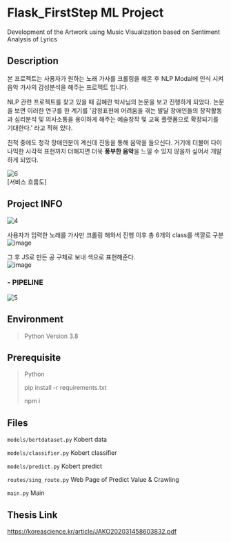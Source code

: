 
# Flask_FirstStep ML Project
Development of the Artwork using Music Visualization based on Sentiment Analysis of Lyrics

## Description
본 프로젝트는 사용자가 원하는 노래 가사를 크롤링을 해온 후 NLP Modal에 인식 시켜 음악 가사의 감성분석을 해주는 프로젝트 입니다.

NLP 관련 프로젝트를 찾고 있을 때 김혜란 박사님의 논문을 보고 진행하게 되었다.
논문을 보면 이러한 연구를 한 계기를 '감정표현에 어려움을 겪는 발달 장애인들의 창작활동과 심리분석 및 의사소통을 용이하게 해주는 예술창작 및 교육 플랫폼으로 확장되기를 기대한다.' 라고 적혀 있다.

친척 중에도 청각 장애인분이 계신데 진동을 통해 음악을 들으신다. 
거기에 더불어 다이나믹한 시각적 표현까지 더해지면 더욱 **풍부한 음악**을 느낄 수 있지 않을까 싶어서 개발하게 되었다.

![6](https://user-images.githubusercontent.com/98085184/230531876-df7879e6-9231-40ad-b682-4b5146f54a6d.png) \
[서비스 흐름도]

## Project INFO
![4](https://user-images.githubusercontent.com/98085184/230531609-01fa48ca-22c6-434c-8dd7-a81b661a9b6c.png)

사용자가 입력한 노래를 가사만 크롤링 해와서 진행 이후 총 6개의 class를 색깔로 구분 \
![image](https://user-images.githubusercontent.com/98085184/230533799-512495e0-743f-4eef-9ea0-de19c9038403.png)

그 후 JS로 만든 공 구체로 보내 색으로 표현해준다. \
![image](https://user-images.githubusercontent.com/98085184/230533920-fe009a46-70e1-496d-bea3-bd08ca33d4ca.png)

### - PIPELINE
![5](https://user-images.githubusercontent.com/98085184/230531750-a0d2d303-2667-45be-bfbd-ad5892873deb.png)


## Environment

> Python Version 3.8


## Prerequisite
> Python
> 
> pip install -r requirements.txt
>
> npm i


## Files
`models/bertdataset.py` Kobert data

`models/classifier.py` Kobert classifier

`models/predict.py` Kobert predict

`routes/sing_route.py` Web Page of Predict Value & Crawling

`main.py` Main 


## Thesis Link
https://koreascience.kr/article/JAKO202031458603832.pdf
